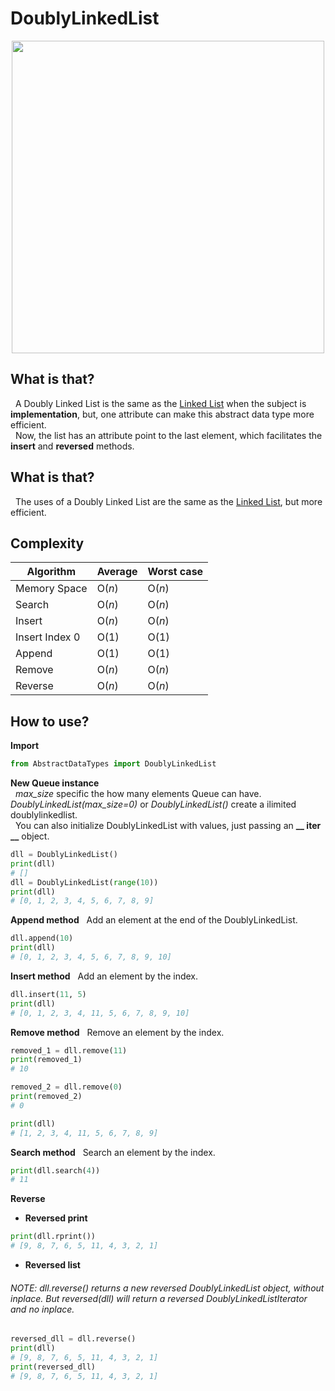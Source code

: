 # DoublyLinkedList

<p align="center">
  <img src="https://miro.medium.com/max/1200/1*iMYmkYDCSrXXdwpbqm-ekA.jpeg" width=500>
</p>


## What is that?
&nbsp; A Doubly Linked List is the same as the [Linked List](https://github.com/senavs/AbstractDataTypes/edit/master/linked_list) when the subject is **implementation**, but, one attribute can make this abstract data type more efficient.  
&nbsp; Now, the list has an attribute point to the last element, which facilitates the **insert** and **reversed** methods.

## What is that?
&nbsp; The uses of a Doubly Linked List are the same as the [Linked List](https://github.com/senavs/AbstractDataTypes/edit/master/linked_list), but more efficient. 

## Complexity
| Algorithm | Average | Worst case |
| -- | -- | -- |
| Memory Space | O(*n*) | O(*n*) |
| Search | O(*n*) | O(*n*) |
| Insert | O(*n*) | O(*n*) |
| Insert Index 0 | O(1) | O(1) |
| Append | O(1) | O(1) |
| Remove | O(*n*) | O(*n*) |
| Reverse | O(*n*) | O(*n*) |

## How to use?
**Import**
``` python
from AbstractDataTypes import DoublyLinkedList
```

**New Queue instance**  
&nbsp; *max_size* specific the how many elements Queue can have. *DoublyLinkedList(max_size=0)* or *DoublyLinkedList()* create a ilimited doublylinkedlist.  
&nbsp; You can also initialize DoublyLinkedList with values, just passing an **__ iter __** object.  
``` python
dll = DoublyLinkedList()
print(dll)
# []
dll = DoublyLinkedList(range(10))
print(dll)
# [0, 1, 2, 3, 4, 5, 6, 7, 8, 9]
```

**Append method**
&nbsp; Add an element at the end of the DoublyLinkedList.  
``` python
dll.append(10)
print(dll)
# [0, 1, 2, 3, 4, 5, 6, 7, 8, 9, 10]
```

**Insert method**
&nbsp; Add an element by the index.  
``` python
dll.insert(11, 5)
print(dll)
# [0, 1, 2, 3, 4, 11, 5, 6, 7, 8, 9, 10]
```

**Remove method**
&nbsp; Remove an element by the index.  
``` python
removed_1 = dll.remove(11)
print(removed_1)
# 10

removed_2 = dll.remove(0)
print(removed_2)
# 0

print(dll)
# [1, 2, 3, 4, 11, 5, 6, 7, 8, 9]
```

**Search method**
&nbsp; Search an element by the index.  
``` python
print(dll.search(4))
# 11
```

**Reverse**
  - **Reversed print**
  ``` python
  print(dll.rprint())
  # [9, 8, 7, 6, 5, 11, 4, 3, 2, 1]
  ```
  
  - **Reversed list**    
  ###### NOTE: dll.reverse() returns a new reversed DoublyLinkedList object, without inplace. But reversed(dll) will return a reversed DoublyLinkedListIterator and no inplace.
  ``` python
  reversed_dll = dll.reverse()
  print(dll)
  # [9, 8, 7, 6, 5, 11, 4, 3, 2, 1]
  print(reversed_dll)
  # [9, 8, 7, 6, 5, 11, 4, 3, 2, 1]
  ```
